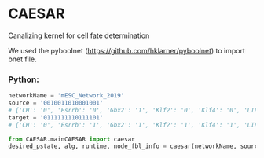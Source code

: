 # CAESAR
Canalizing kernel for cell fate determination

We used the pyboolnet (https://github.com/hklarner/pyboolnet) to import bnet file.

### Python:
```python
networkName = 'mESC_Network_2019'
source = '0010011010001001'
# {'CH': '0', 'Esrrb': '0', 'Gbx2': '1', 'Klf2': '0', 'Klf4': '0', 'LIF': '1', 'MEKERK': '1', 'Nanog': '0', 'Oct4': '1', 'PD': '0', 'Sall4': '0', 'Sox2': '0', 'Stat3': '1', 'Tbx3': '0', 'Tcf3': '0', 'Tfcp2l1': '1'}
target = '0111111110111101'
# {'CH': '0', 'Esrrb': '1', 'Gbx2': '1', 'Klf2': '1', 'Klf4': '1', 'LIF': '1', 'MEKERK': '1', 'Nanog': '1', 'Oct4': '1', 'PD': '0', 'Sall4': '1', 'Sox2': '1', 'Stat3': '1', 'Tbx3': '1', 'Tcf3': '0', 'Tfcp2l1': '1'}

from CAESAR.mainCAESAR import caesar
desired_pstate, alg, runtime, node_fbl_info = caesar(networkName, source, target, fbl_thres=10)
```
